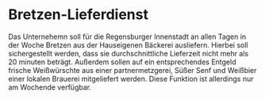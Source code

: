 # Bretzen-Lieferdienst

Das Unternehemn soll für die Regensburger Innenstadt an allen Tagen in der Woche Bretzen aus der Hauseigenen Bäckerei ausliefern. Hierbei soll sichergestellt werden, dass sie durchschnittliche Lieferzeit nicht mehr als 20 minuten beträgt. Außerdem sollen auf ein entsprechendes Entgeld frische Weißwürschte aus einer partnermetzgerei, Süßer Senf und Weißbier einer lokalen Brauerei mitgeliefert werden. Diese Funktion ist allerdings nur am Wochende verfügbar. 
